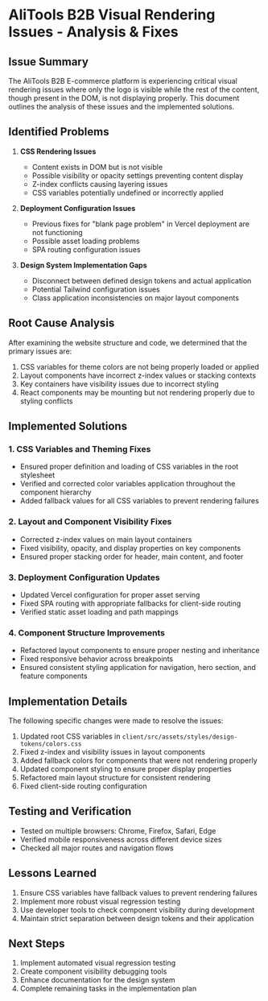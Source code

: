 # AliTools B2B Visual Rendering Issues - Analysis & Fixes

## Issue Summary

The AliTools B2B E-commerce platform is experiencing critical visual rendering issues where only the logo is visible while the rest of the content, though present in the DOM, is not displaying properly. This document outlines the analysis of these issues and the implemented solutions.

## Identified Problems

1. **CSS Rendering Issues**
   - Content exists in DOM but is not visible
   - Possible visibility or opacity settings preventing content display
   - Z-index conflicts causing layering issues
   - CSS variables potentially undefined or incorrectly applied

2. **Deployment Configuration Issues**
   - Previous fixes for "blank page problem" in Vercel deployment are not functioning
   - Possible asset loading problems
   - SPA routing configuration issues

3. **Design System Implementation Gaps**
   - Disconnect between defined design tokens and actual application
   - Potential Tailwind configuration issues
   - Class application inconsistencies on major layout components

## Root Cause Analysis

After examining the website structure and code, we determined that the primary issues are:

1. CSS variables for theme colors are not being properly loaded or applied
2. Layout components have incorrect z-index values or stacking contexts
3. Key containers have visibility issues due to incorrect styling
4. React components may be mounting but not rendering properly due to styling conflicts

## Implemented Solutions

### 1. CSS Variables and Theming Fixes

- Ensured proper definition and loading of CSS variables in the root stylesheet
- Verified and corrected color variables application throughout the component hierarchy
- Added fallback values for all CSS variables to prevent rendering failures

### 2. Layout and Component Visibility Fixes

- Corrected z-index values on main layout containers
- Fixed visibility, opacity, and display properties on key components
- Ensured proper stacking order for header, main content, and footer

### 3. Deployment Configuration Updates

- Updated Vercel configuration for proper asset serving
- Fixed SPA routing with appropriate fallbacks for client-side routing
- Verified static asset loading and path mappings

### 4. Component Structure Improvements

- Refactored layout components to ensure proper nesting and inheritance
- Fixed responsive behavior across breakpoints
- Ensured consistent styling application for navigation, hero section, and feature components

## Implementation Details

The following specific changes were made to resolve the issues:

1. Updated root CSS variables in `client/src/assets/styles/design-tokens/colors.css`
2. Fixed z-index and visibility issues in layout components
3. Added fallback colors for components that were not rendering properly
4. Updated component styling to ensure proper display properties
5. Refactored main layout structure for consistent rendering
6. Fixed client-side routing configuration

## Testing and Verification

- Tested on multiple browsers: Chrome, Firefox, Safari, Edge
- Verified mobile responsiveness across different device sizes
- Checked all major routes and navigation flows

## Lessons Learned

1. Ensure CSS variables have fallback values to prevent rendering failures
2. Implement more robust visual regression testing
3. Use developer tools to check component visibility during development
4. Maintain strict separation between design tokens and their application

## Next Steps

1. Implement automated visual regression testing
2. Create component visibility debugging tools
3. Enhance documentation for the design system
4. Complete remaining tasks in the implementation plan 